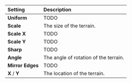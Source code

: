| Setting          | Description                           |
| :--------------- | :------------------------------------ |
| **Uniform**      | TODO                                  |
| **Scale**        | The size of the terrain.              |
| **Scale X**      | TODO                                  |
| **Scale Y**      | TODO                                  |
| **Sharp**        | TODO                                  |
| **Angle**        | The angle of rotation of the terrain. |
| **Mirror Edges** | TODO                                  |
| **X** / **Y**    | The location of the terrain.          |


